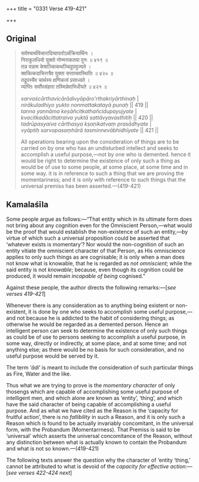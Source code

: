 +++
title = "0331 Verse 419-421"

+++
## Original 
>
> सर्वश्चार्थविचारादिव्यापारोऽर्थक्रियार्थिनः ।  
> निराकुलधियो युक्तो नोन्मत्तकतया पुनः ॥ ४१९ ॥  
> तन्न यन्नाम केषाञ्चित्कथञ्चिदुपयुज्यते ।  
> क्वचित्कदाचित्तत्रैव युक्ता सत्ताव्यवस्थितिः ॥ ४२० ॥  
> तद्रूपस्यैव चार्थस्य क्षणिकत्वं प्रसाध्यते ।  
> व्याप्तिः सर्वोपसंहारा तस्मिन्नेवाभिधीयते ॥ ४२१ ॥ 
>
> *sarvaścārthavicārādivyāpāro'rthakriyārthinaḥ* \|  
> *nirākuladhiyo yukto nonmattakatayā punaḥ* \|\| 419 \|\|  
> *tanna yannāma keṣāñcitkathañcidupayujyate* \|  
> *kvacitkadācittatraiva yuktā sattāvyavasthitiḥ* \|\| 420 \|\|  
> *tadrūpasyaiva cārthasya kṣaṇikatvaṃ prasādhyate* \|  
> *vyāptiḥ sarvopasaṃhārā tasminnevābhidhīyate* \|\| 421 \|\| 
>
> All operations bearing upon the consideration of things are to be carried on by one who has an undisturbed intellect and seeks to accomplish a useful purpose,—not by one who is demented. hence it would be right to determine the existence of only such a thing as would be of use to some people, at some place, at some time and in some way. it is in reference to such a thing that we are proving the momentariness; and it is only with reference to such things that the universal premiss has been asserted.—(419-421)



## Kamalaśīla

Some people argue as follows:—“That entity which in its ultimate form does not bring about any cognition even for the Omniscient Person,—what would be the proof that would establish the non-existence of such an entity,—by virtue of which such a universal proposition could be asserted that ‘whatever exists is momentary’? Nor would the non-cognition of such an entity vitiate the omniscient character of that Person, as His omniscience applies to only such things as are cognisable; it is only when a man does not know what is knowable, that he is regarded as *not omniscient*; while the said entity is not *knowable*; because, even though its cognition could be produced, it would remain *incapable of being* cognised.”

Against these people, the author directs the following remarks:—[*see verses 419-421*]

Whenever there is any consideration as to anything being existent or non-existent, it is done by one who seeks to accomplish some useful purpose,—and not because he is addicted to the habit of considering things; as otherwise he would be regarded as a demented person. Hence an intelligent person can seek to determine the existence of only such things as could be of use to persons seeking to accomplish a useful purpose, in some way, directly or indirectly, at some place, and at some time; and not anything else; as there would be no basis for such consideration, and no useful purpose would be served by it.

The term ‘*ādi*’ is meant to include the consideration of such particular things as Fire, Water and the like.

Thus what we are trying to prove is the *momentary character* of only thosengs which are capable of accomplishing some useful purpose of intelligent men, and which alone are known as ‘entity’, ‘thing’, and which have the said character of being capable of accomplishing a useful purpose. And as what we have cited as the Reason is the ‘capacity for fruitful action’, there is no *fallibility* in such a Reason, and it is only such a Reason which is found to be actually invariably concomitant, in the universal form, with the Probandum (Momentarrness). That Premiss is said to be ‘universal’ which asserts the universal concomitance of the Reason, without any distinction between what is actually known to contain the Probandum and what is not so known.—(419-421)

The following texts answer the question why the character of ‘entity ‘thing,’ cannot be attributed to what is devoid of the *capacity for effective action*:—[*see verses 422-424 next*]


